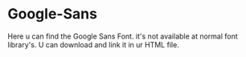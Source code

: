 # Google-Sans
Here u can find the Google Sans Font. it's not available at normal font library's. U can download and link it in ur HTML file.

<link rel="stylesheet" src= google-sans-font.css>
